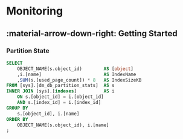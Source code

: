 # Monitoring

## :material-arrow-down-right: Getting Started

### Partition State

```sql
SELECT
    OBJECT_NAME(s.object_id)        AS [object]
	,i.[name]                       AS IndexName
	,SUM(s.[used_page_count]) * 8   AS IndexSizeKB
FROM [sys].[dm_db_partition_stats]  AS s
INNER JOIN [sys].[indexes]          AS i
	ON s.[object_id] = i.[object_id]
	AND s.[index_id] = i.[index_id]
GROUP BY
    s.[object_id], i.[name]
ORDER BY
    OBJECT_NAME(s.object_id), i.[name]
;
```
